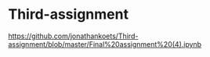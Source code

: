 # Third-assignment

https://github.com/jonathankoets/Third-assignment/blob/master/Final%20assignment%20(4).ipynb
